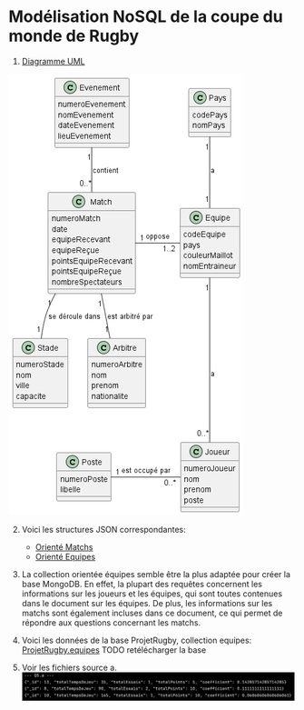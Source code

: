 # Modélisation NoSQL de la coupe du monde de Rugby

1. [Diagramme UML](Diag.puml)

![Diagramme UML](Diag.png)

2. Voici les structures JSON correspondantes:
   - [Orienté Matchs](orienteMatchs.json)
   - [Orienté Equipes](orienteEquipes.json)

3. La collection orientée équipes semble être la plus adaptée pour créer la base MongoDB.
   En effet, la plupart des requêtes concernent les informations sur les joueurs et les équipes, qui sont toutes contenues dans le document sur les équipes. 
   De plus, les informations sur les matchs sont également incluses dans ce document, ce qui permet de répondre aux questions concernant les matchs.

4. Voici les données de la base ProjetRugby, collection equipes: [ProjetRugby.equipes](ProjetRugby.equipes.json)
TODO retélécharger la base

5. Voir les fichiers source 
  a. 
  ![Q5.a](captures/Q5.a.png)

